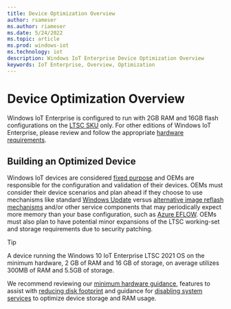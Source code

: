 ```yaml
---
title: Device Optimization Overview
author: rsameser
ms.author: riameser
ms.date: 5/24/2022
ms.topic: article
ms.prod: windows-iot
ms.technology: iot
description: Windows IoT Enterprise Device Optimization Overview
keywords: IoT Enterprise, Overview, Optimization
---
```


# Device Optimization Overview
Windows IoT Enterprise is configured to run with 2GB RAM and 16GB flash configurations on the [LTSC SKU](/windows/iot/iot-enterprise/commercialization/licensing#long-term-servicing-channel-ltsc) only. For other editions of Windows IoT Enterprise, please review and follow the appropriate [hardware requirements](/windows/iot/iot-enterprise/hardware-guidance/hardware_requirements).

## Building an Optimized Device
Windows IoT devices are considered [fixed purpose](/windows/iot/iot-enterprise/commercialization/licensing#fixed-purpose-devices) and OEMs are responsible for the configuration and validation of their devices. OEMs must consider their device scenarios and plan ahead if they choose to use mechanisms like standard [Windows Update](/windows/iot/iot-enterprise/device-management/device-management-overview#update-management) versus [alternative image reflash mechanisms](/windows/iot/iot-enterprise/device-management/reset-and-recovery) and/or other service components that may periodically expect more memory than your base configuration, such as [Azure EFLOW](/windows/iot/iot-enterprise/azure-iot-edge-for-linux-on-windows). OEMs must also plan to have potential minor expansions of the LTSC working-set and storage requirements due to security patching.

> [!TIP]
>
> A device running the Windows 10 IoT Enterprise LTSC 2021 OS on the minimum hardware, 2 GB of RAM and 16 GB of storage, on average utilizes 300MB of RAM and 5.5GB of storage.

We recommend reviewing our [minimum hardware guidance](/windows/iot/iot-enterprise/hardware-guidance/hardware_requirements), features to assist with [reducing disk footprint](/windows/iot/iot-enterprise/optimize-your-device/removable-packages) and guidance for [disabling system services](/windows/iot/iot-enterprise/optimize-your-device/services?branch=pr-en-us-8) to optimize device storage and RAM usage.
